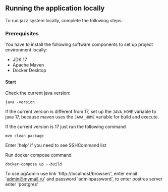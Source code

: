 ## Running the application locally

To run jazz system locally, complete the following steps:

### Prerequisites

You have to install the following software components to set up project environment locally:

* JDK 17
* Apache Maven
* Docker Desktop

#### Start

Check the current java version:

```
java -version
```

If the current version is different from 17, set up the `JAVA_HOME` variable to java 17, because
maven uses the `JAVA_HOME` variable for build and execute.

If the current version is 17 just run the following command

```
mvn clean package
```

Enter 'help' if you need to see SSHCommand list

Run docker compose command

```
docker-compose up --build
```

To use pgAdmin use link 'http://localhost/browser/', enter email 'admin@mymail.ru' and 
password 'adminpassword', to enter postres server enter 'postgres'
